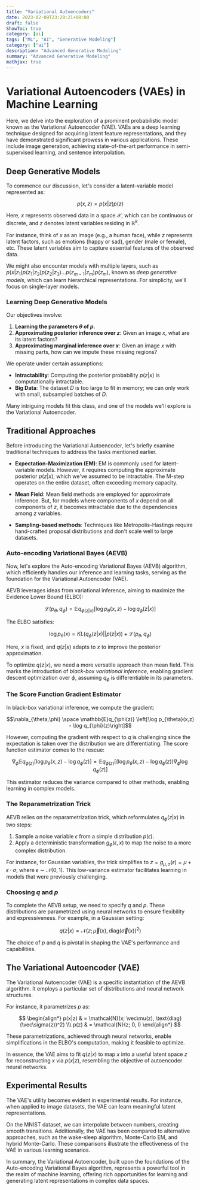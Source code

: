 ```yaml
---
title: "Variational Autoencoders"
date: 2023-02-09T23:29:21+08:00
draft: false
ShowToc: true
category: [ai]
tags: ["ML", "AI", "Generative Modeling"]
category: ["ai"]
description: "Advanced Generative Modeling"
summary: "Advanced Generative Modeling"
mathjax: true
---
```



# Variational Autoencoders (VAEs) in Machine Learning

Here, we delve into the exploration of a prominent probabilistic model known as the Variational Autoencoder (VAE). VAEs are a deep learning technique designed for acquiring latent feature representations, and they have demonstrated significant prowess in various applications. These include image generation, achieving state-of-the-art performance in semi-supervised learning, and sentence interpolation.

## Deep Generative Models

To commence our discussion, let's consider a latent-variable model represented as:

$$ p(x,z) = p(x|z)p(z) $$

Here, $x$ represents observed data in a space $\mathcal{X}$, which can be continuous or discrete, and $z$ denotes latent variables residing in $\mathbb{R}^k$.

For instance, think of $x$ as an image (e.g., a human face), while $z$ represents latent factors, such as emotions (happy or sad), gender (male or female), etc. These latent variables aim to capture essential features of the observed data.

We might also encounter models with multiple layers, such as $p(x|z_1)p(z_1|z_2)p(z_2|z_3)\ldots p(z_{m-1}|z_m)p(z_m)$, known as *deep generative models*, which can learn hierarchical representations. For simplicity, we'll focus on single-layer models.

### Learning Deep Generative Models

Our objectives involve:

1. **Learning the parameters $\theta$ of $p$.**
2. **Approximating posterior inference over $z$**: Given an image $x$, what are its latent factors?
3. **Approximating marginal inference over $x$**: Given an image $x$ with missing parts, how can we impute these missing regions?

We operate under certain assumptions:

- **Intractability**: Computing the posterior probability $p(z|x)$ is computationally intractable.
- **Big Data**: The dataset $D$ is too large to fit in memory; we can only work with small, subsampled batches of $D$.

Many intriguing models fit this class, and one of the models we'll explore is the Variational Autoencoder.

## Traditional Approaches

Before introducing the Variational Autoencoder, let's briefly examine traditional techniques to address the tasks mentioned earlier.

- **Expectation-Maximization (EM)**: EM is commonly used for latent-variable models. However, it requires computing the approximate posterior $p(z|x)$, which we've assumed to be intractable. The M-step operates on the entire dataset, often exceeding memory capacity.

- **Mean Field**: Mean field methods are employed for approximate inference. But, for models where components of $x$ depend on all components of $z$, it becomes intractable due to the dependencies among $z$ variables.

- **Sampling-based methods**: Techniques like Metropolis-Hastings require hand-crafted proposal distributions and don't scale well to large datasets.

### Auto-encoding Variational Bayes (AEVB)

Now, let's explore the Auto-encoding Variational Bayes (AEVB) algorithm, which efficiently handles our inference and learning tasks, serving as the foundation for the Variational Autoencoder (VAE).

AEVB leverages ideas from variational inference, aiming to maximize the Evidence Lower Bound (ELBO):

$$
\mathcal{L}(p_{\theta},q_{\phi}) = \mathbb{E}q_{\phi(z|x)} \left[\log p_{\theta}(x,z) - \log q_{\phi}(z|x)\right]
$$

The ELBO satisfies:

$$
\log p_\theta(x) = KL(q_\phi(z|x) || p(z|x)) + \mathcal{L}(p_\theta,q_\phi)
$$

Here, $x$ is fixed, and $q(z|x)$ adapts to $x$ to improve the posterior approximation.

To optimize $q(z|x)$, we need a more versatile approach than mean field. This marks the introduction of *black-box variational inference*, enabling gradient descent optimization over $\phi$, assuming $q_\phi$ is differentiable in its parameters.

### The Score Function Gradient Estimator

In black-box variational inference, we compute the gradient:


$$\nabla_{\theta,\phi} \space \mathbb{E}q_{\phi(z)} \left[\log p_{\theta}(x,z) - \log q_{\phi}(z)\right]$$


However, computing the gradient with respect to $q$ is challenging since the expectation is taken over the distribution we are differentiating. The score function estimator comes to the rescue:

$$
\nabla_\phi \mathbb{E}q_{\phi(z)} \left[ \log p_\theta(x,z) - \log q_\phi(z) \right] = \mathbb{E}q_{\phi(z)} \left[ \left(\log p_\theta(x,z) - \log q_\phi(z) \right) \nabla_\phi \log q_\phi(z) \right]
$$

This estimator reduces the variance compared to other methods, enabling learning in complex models.

### The Reparametrization Trick

AEVB relies on the reparametrization trick, which reformulates $q_\phi(z|x)$ in two steps:

1. Sample a noise variable $\epsilon$ from a simple distribution $p(\epsilon)$.
2. Apply a deterministic transformation $g_\phi(\epsilon, x)$ to map the noise to a more complex distribution.

For instance, for Gaussian variables, the trick simplifies to $z=g_{\mu, \sigma}(\epsilon) = \mu + \epsilon \cdot \sigma$, where $\epsilon \sim \mathcal{N}(0,1)$. This low-variance estimator facilitates learning in models that were previously challenging.

### Choosing $q$ and $p$

To complete the AEVB setup, we need to specify $q$ and $p$. These distributions are parametrized using neural networks to ensure flexibility and expressiveness. For example, in a Gaussian setting:

$$q(z|x) = \mathcal{N}(z; \vec\mu(x), \text{diag}(\vec\sigma(x))^2)$$

The choice of $p$ and $q$ is pivotal in shaping the VAE's performance and capabilities.

## The Variational Autoencoder (VAE)

The Variational Autoencoder (VAE) is a specific instantiation of the AEVB algorithm. It employs a particular set of distributions and neural network structures.

For instance, it parametrizes $p$ as:

$$
\begin{align*}
p(x|z) & = \mathcal{N}(x; \vec\mu(z), \text{diag}(\vec\sigma(z))^2) \\\
p(z) & = \mathcal{N}(z; 0, I)
\end{align*}
$$

These parametrizations, achieved through neural networks, enable simplifications in the ELBO's computation, making it feasible to optimize.

In essence, the VAE aims to fit $q(z|x)$ to map $x$ into a useful latent space $z$ for reconstructing $x$ via $p(x|z)$, resembling the objective of autoencoder neural networks.

## Experimental Results

The VAE's utility becomes evident in experimental results. For instance, when applied to image datasets, the VAE can learn meaningful latent representations.

On the MNIST dataset, we can interpolate between numbers, creating smooth transitions. Additionally, the VAE has been compared to alternative approaches, such as the wake-sleep algorithm, Monte-Carlo EM, and hybrid Monte-Carlo. These comparisons illustrate the effectiveness of the VAE in various learning scenarios.

In summary, the Variational Autoencoder, built upon the foundations of the Auto-encoding Variational Bayes algorithm, represents a powerful tool in the realm of machine learning, offering rich opportunities for learning and generating latent representations in complex data spaces.
